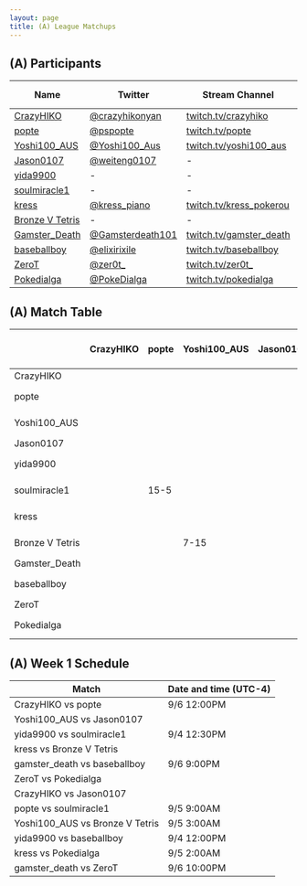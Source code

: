 ```yaml
---
layout: page
title: (A) League Matchups
---
```


## (A) Participants ##

<table>
  <thead>
    <tr>
      <th>Name</th>
      <th>Twitter</th>
      <th>Stream Channel</th>
	  <th>Sprint Time</th>
	  <th>Rating</th>
    </tr>
  </thead>
  <tbody>
    <tr>
      <td><a href="https://steamcommunity.com/id/CrazyHIKO/">CrazyHIKO</a></td>
      <td><a href="https://twitter.com/crazyhikonyan">@crazyhikonyan</a></td>
      <td><a href="https://www.twitch.tv/crazyhiko">twitch.tv/crazyhiko</a></td>
      <td>47.75</td>
      <td>17000</td>
    </tr>
    <tr>
      <td><a href="https://steamcommunity.com/profiles/76561198818744755/">popte</a></td>
      <td><a href="https://twitter.com/pspopte">@pspopte</a></td>
      <td><a href="https://www.twitch.tv/popte">twitch.tv/popte</a></td>
      <td>49.1</td>
      <td>18130</td>
    </tr>
    <tr>
      <td><a href="https://steamcommunity.com/profiles/76561198251580070">Yoshi100_AUS</a></td>
      <td><a href="https://twitter.com/Yoshi100_Aus">@Yoshi100_Aus</a></td>
      <td><a href="https://www.twitch.tv/yoshi100_aus">twitch.tv/yoshi100_aus</a></td>
      <td>43.50</td>
      <td>16263</td>
    </tr>
    <tr>
      <td><a href="https://steamcommunity.com/profiles/76561198365987531/">Jason0107</a></td>
      <td><a href="https://twitter.com/weiteng0107">@weiteng0107</a></td>
      <td>-</td>
      <td>-</td>
      <td>10830</td>
    </tr>
    <tr>
      <td><a href="http://steamcommunity.com/id/yida9900">yida9900</a></td>
      <td>-</td>
      <td>-</td>
      <td>-</td>
      <td>-</td>
    </tr>
    <tr>
      <td><a href="https://steamcommunity.com/profiles/76561198316470465/">soulmiracle1</a></td>
      <td>-</td>
      <td>-</td>
      <td>49</td>
      <td>19757</td>
    </tr>
    <tr>
      <td><a href="https://steamcommunity.com/profiles/76561198540231828/">kress</a></td>
      <td><a href="https://twitter.com/kress_piano">@kress_piano</a></td>
      <td><a href="https://www.twitch.tv/kress_pokerou">twitch.tv/kress_pokerou</a></td>
      <td>48.66</td>
      <td>11000</td>
    </tr>
    <tr>
      <td><a href="https://steamcommunity.com/profiles/76561198361068317/">Bronze V Tetris</a></td>
      <td>-</td>
      <td>-</td>
      <td>46</td>
      <td>-</td>
    </tr>
    <tr>
      <td><a href="https://steamcommunity.com/id/Im2Trashhhh11/">Gamster_Death</a></td>
      <td><a href="https://twitter.com/Gamsterdeath101">@Gamsterdeath101</a></td>
      <td><a href="https://www.twitch.tv/gamster_death">twitch.tv/gamster_death</a></td>
      <td>57.93</td>
      <td>3481</td>
    </tr>
    <tr>
      <td><a href="https://steamcommunity.com/id/elixirixile/">baseballboy</a></td>
      <td><a href="https://twitter.com/elixirixile">@elixirixile</a></td>
      <td><a href="https://www.twitch.tv/baseballboy">twitch.tv/baseballboy</a></td>
      <td>44.7</td>
      <td>17000</td>
    </tr>
    <tr>
      <td><a href="https://steamcommunity.com/id/ZeroT_/">ZeroT</a></td>
      <td><a href="https://twitter.com/zer0t_">@zer0t_</a></td>
      <td><a href="https://www.twitch.tv/zer0t_">twitch.tv/zer0t_</a></td>
      <td>44.33</td>
      <td>16000</td>
    </tr>
    <tr>
      <td><a href="https://steamcommunity.com/id/PokeDIalga/">Pokedialga</a></td>
      <td><a href="https://twitter.com/PokeDialga">@PokeDialga</a></td>
      <td><a href="https://www.twitch.tv/pokedialga">twitch.tv/pokedialga</a></td>
      <td>41.88</td>
      <td>27600</td>
    </tr>
  </tbody>
</table>

## (A) Match Table ##

<table>
  <thead>
    <tr>
      <th> </th>
      <th>CrazyHIKO</th>
      <th>popte</th>
      <th>Yoshi100_AUS</th>
      <th>Jason0107</th>
      <th>yida9900</th>
      <th>soulmiracle1</th>
      <th>kress</th>
      <th>Bronze V Tetris</th>
      <th>Gamster_Death</th>
      <th>baseballboy</th>
      <th>ZeroT</th>
      <th>Pokedialga</th>
      <th>W-L</th>
      <th>Pt. Diff</th>
    </tr>
  </thead>
  <tbody>
    <tr>
      <td>CrazyHIKO</td>
      <td> </td> <!--CrazyHIKO-->
      <td> </td> <!--popte-->
      <td> </td> <!--Yoshi100_AUS-->
      <td> </td> <!--Jason0107-->
      <td> </td> <!--yida9900-->
      <td> </td> <!--soulmiracle1-->
      <td> </td> <!--kress-->
      <td> </td> <!--Bronze V Tetris-->
      <td> </td> <!--Gamster_Death-->
      <td> </td> <!--baseballboy-->
      <td> </td> <!--ZeroT-->
      <td> </td> <!--Pokedialga-->
      <td> </td>
      <td> </td>
    </tr>
    <tr>
      <td>popte</td>
      <td> </td> <!--CrazyHIKO-->
      <td> </td> <!--popte-->
      <td> </td> <!--Yoshi100_AUS-->
      <td> </td> <!--Jason0107-->
      <td> </td> <!--yida9900-->
      <td>5-15</td> <!--soulmiracle1-->
      <td> </td> <!--kress-->
      <td> </td> <!--Bronze V Tetris-->
      <td> </td> <!--Gamster_Death-->
      <td> </td> <!--baseballboy-->
      <td> </td> <!--ZeroT-->
      <td> </td> <!--Pokedialga-->
      <td>0-1</td>
      <td>-10</td>
    </tr>
    <tr>
      <td>Yoshi100_AUS</td>
      <td> </td> <!--CrazyHIKO-->
      <td> </td> <!--popte-->
      <td> </td> <!--Yoshi100_AUS-->
      <td> </td> <!--Jason0107-->
      <td> </td> <!--yida9900-->
      <td> </td> <!--soulmiracle1-->
      <td> </td> <!--kress-->
      <td>15-7</td> <!--Bronze V Tetris-->
      <td> </td> <!--Gamster_Death-->
      <td> </td> <!--baseballboy-->
      <td> </td> <!--ZeroT-->
      <td> </td> <!--Pokedialga-->
      <td>1-0</td>
      <td>+8</td>
    </tr>
    <tr>
      <td>Jason0107</td>
      <td> </td> <!--CrazyHIKO-->
      <td> </td> <!--popte-->
      <td> </td> <!--Yoshi100_AUS-->
      <td> </td> <!--Jason0107-->
      <td> </td> <!--yida9900-->
      <td> </td> <!--soulmiracle1-->
      <td> </td> <!--kress-->
      <td> </td> <!--Bronze V Tetris-->
      <td> </td> <!--Gamster_Death-->
      <td> </td> <!--baseballboy-->
      <td> </td> <!--ZeroT-->
      <td> </td> <!--Pokedialga-->
      <td> </td>
      <td> </td>
    </tr>
    <tr>
      <td>yida9900</td>
      <td> </td> <!--CrazyHIKO-->
      <td> </td> <!--popte-->
      <td> </td> <!--Yoshi100_AUS-->
      <td> </td> <!--Jason0107-->
      <td> </td> <!--yida9900-->
      <td>15-5</td> <!--soulmiracle1-->
      <td> </td> <!--kress-->
      <td> </td> <!--Bronze V Tetris-->
      <td> </td> <!--Gamster_Death-->
      <td>14-15</td> <!--baseballboy-->
      <td> </td> <!--ZeroT-->
      <td> </td> <!--Pokedialga-->
      <td>1-1</td>
      <td>+9</td>
    </tr>
    <tr>
      <td>soulmiracle1</td>
      <td> </td> <!--CrazyHIKO-->
      <td>15-5</td> <!--popte-->
      <td> </td> <!--Yoshi100_AUS-->
      <td> </td> <!--Jason0107-->
      <td>5-15</td> <!--yida9900-->
      <td> </td> <!--soulmiracle1-->
      <td> </td> <!--kress-->
      <td> </td> <!--Bronze V Tetris-->
      <td> </td> <!--Gamster_Death-->
      <td> </td> <!--baseballboy-->
      <td> </td> <!--ZeroT-->
      <td> </td> <!--Pokedialga-->
      <td>1-1</td>
      <td>+0</td>
    </tr>
    <tr>
      <td>kress</td>
      <td> </td> <!--CrazyHIKO-->
      <td> </td> <!--popte-->
      <td> </td> <!--Yoshi100_AUS-->
      <td> </td> <!--Jason0107-->
      <td> </td> <!--yida9900-->
      <td> </td> <!--soulmiracle1-->
      <td> </td> <!--kress-->
      <td> </td> <!--Bronze V Tetris-->
      <td> </td> <!--Gamster_Death-->
      <td> </td> <!--baseballboy-->
      <td> </td> <!--ZeroT-->
      <td>4-15</td> <!--Pokedialga-->
      <td>0-1</td>
      <td>-11</td>
    </tr>
    <tr>
      <td>Bronze V Tetris</td>
      <td> </td> <!--CrazyHIKO-->
      <td> </td> <!--popte-->
      <td>7-15</td> <!--Yoshi100_AUS-->
      <td> </td> <!--Jason0107-->
      <td> </td> <!--yida9900-->
      <td> </td> <!--soulmiracle1-->
      <td> </td> <!--kress-->
      <td> </td> <!--Bronze V Tetris-->
      <td> </td> <!--Gamster_Death-->
      <td> </td> <!--baseballboy-->
      <td> </td> <!--ZeroT-->
      <td> </td> <!--Pokedialga-->
      <td>0-1</td>
      <td>-8</td>
    </tr>
    <tr>
      <td>Gamster_Death</td>
      <td> </td> <!--CrazyHIKO-->
      <td> </td> <!--popte-->
      <td> </td> <!--Yoshi100_AUS-->
      <td> </td> <!--Jason0107-->
      <td> </td> <!--yida9900-->
      <td> </td> <!--soulmiracle1-->
      <td> </td> <!--kress-->
      <td> </td> <!--Bronze V Tetris-->
      <td> </td> <!--Gamster_Death-->
      <td> </td> <!--baseballboy-->
      <td> </td> <!--ZeroT-->
      <td> </td> <!--Pokedialga-->
      <td> </td>
      <td> </td>
    </tr>
    <tr>
      <td>baseballboy</td>
      <td> </td> <!--CrazyHIKO-->
      <td> </td> <!--popte-->
      <td> </td> <!--Yoshi100_AUS-->
      <td> </td> <!--Jason0107-->
      <td>15-14</td> <!--yida9900-->
      <td> </td> <!--soulmiracle1-->
      <td> </td> <!--kress-->
      <td> </td> <!--Bronze V Tetris-->
      <td> </td> <!--Gamster_Death-->
      <td> </td> <!--baseballboy-->
      <td> </td> <!--ZeroT-->
      <td> </td> <!--Pokedialga-->
      <td>1-0</td>
      <td>+1</td>
    </tr>
    <tr>
      <td>ZeroT</td>
      <td> </td> <!--CrazyHIKO-->
      <td> </td> <!--popte-->
      <td> </td> <!--Yoshi100_AUS-->
      <td> </td> <!--Jason0107-->
      <td> </td> <!--yida9900-->
      <td> </td> <!--soulmiracle1-->
      <td> </td> <!--kress-->
      <td> </td> <!--Bronze V Tetris-->
      <td> </td> <!--Gamster_Death-->
      <td> </td> <!--baseballboy-->
      <td> </td> <!--ZeroT-->
      <td> </td> <!--Pokedialga-->
      <td> </td>
      <td> </td>
    </tr>
    <tr>
      <td>Pokedialga</td>
      <td> </td> <!--CrazyHIKO-->
      <td> </td> <!--popte-->
      <td> </td> <!--Yoshi100_AUS-->
      <td> </td> <!--Jason0107-->
      <td> </td> <!--yida9900-->
      <td> </td> <!--soulmiracle1-->
      <td>15-4</td> <!--kress-->
      <td> </td> <!--Bronze V Tetris-->
      <td> </td> <!--Gamster_Death-->
      <td> </td> <!--baseballboy-->
      <td> </td> <!--ZeroT-->
      <td> </td> <!--Pokedialga-->
      <td>1-0</td>
      <td>+11</td>
    </tr>
  </tbody>
</table>

## (A) Week 1 Schedule ##

<table>
  <thead>
    <tr>
      <th>Match</th>
      <th>Date and time (UTC-4)</th>
    </tr>
  </thead>
  <tbody>
    <tr>
      <td>CrazyHIKO vs popte</td>
      <td>9/6 12:00PM</td>
    </tr>
    <tr>
      <td>Yoshi100_AUS vs Jason0107</td>
      <td> </td>
    </tr>
    <tr>
      <td>yida9900 vs soulmiracle1</td>
      <td>9/4 12:30PM</td>
    </tr>
    <tr>
      <td>kress vs Bronze V Tetris</td>
      <td> </td>
    </tr>
    <tr>
      <td>gamster_death vs baseballboy</td>
      <td>9/6 9:00PM</td>
    </tr>
    <tr>
      <td>ZeroT vs Pokedialga</td>
      <td> </td>
    </tr>
    <tr>
      <td>CrazyHIKO vs Jason0107</td>
      <td> </td>
    </tr>
    <tr>
      <td>popte vs soulmiracle1</td>
      <td>9/5 9:00AM</td>
    </tr>
    <tr>
      <td>Yoshi100_AUS vs Bronze V Tetris</td>
      <td>9/5 3:00AM</td>
    </tr>
    <tr>
      <td>yida9900 vs baseballboy</td>
      <td>9/4 12:00PM</td>
    </tr>
    <tr>
      <td>kress vs Pokedialga</td>
      <td>9/5 2:00AM</td>
    </tr>
    <tr>
      <td>gamster_death vs ZeroT</td>
      <td>9/6 10:00PM</td>
    </tr>
  </tbody>
</table>
